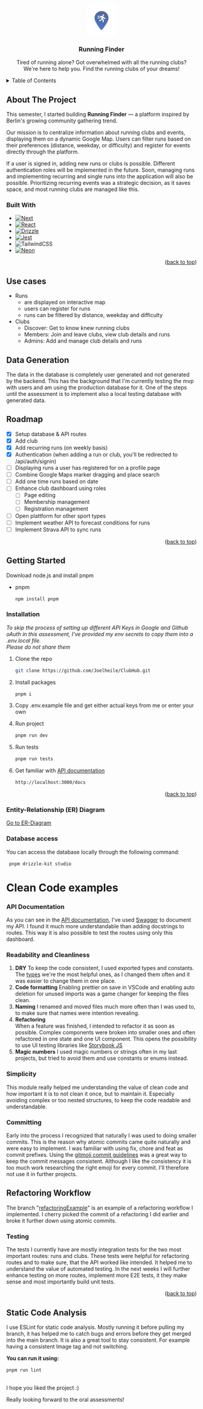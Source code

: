 <a id="readme-top"></a>

<!-- PROJECT LOGO -->
<br />
<div align="center">
  <a href="https://github.com/Joelheile/ClubHub">
    <img src="/public/icons/App Icon.png" alt="Logo" width="80" height="80">
  </a>

  <h3 align="center">Running Finder</h3>

  <p align="center">
Tired of running alone? Got overwhelmed with all the running clubs?
<br /> We're here to help you. Find the running clubs of your dreams!
    <br />
   
</div>

<!-- TABLE OF CONTENTS -->
<details>
  <summary>Table of Contents</summary>
  <ol>
    <li>
      <a href="#about-the-project">About The Project</a>
      <ul>
        <li><a href="#built-with">Built With</a></li>
      </ul>
    </li>
    <li>
      <a href="#getting-started">Getting Started</a>
      <ul>
        <li><a href="#installation">Installation</a></li>
      </ul>
    </li>
    <li><a href="#entity-relationship-er-diagram">ER Model</a></li>
    <li><a href="#roadmap">Roadmap</a></li>
       <li><a href="#static-code-analysis">Static Code Analysis</a></li>
    <li><a href="#contributing">Contributing</a></li>
    <li><a href="#license">License</a></li>
    <li><a href="#contact">Contact</a></li>
    <li><a href="#acknowledgments">Acknowledgments</a></li>
  </ol>
</details>

<!-- ABOUT THE PROJECT -->

## About The Project

This semester, I started building **Running Finder** — a platform inspired by Berlin's growing community gathering trend.

Our mission is to centralize information about running clubs and events, displaying them on a dynamic Google Map. Users can filter runs based on their preferences (distance, weekday, or difficulty) and register for events directly through the platform.

If a user is signed in, adding new runs or clubs is possible. Different authentication roles will be implemented in the future. Soon, managing runs and implementing recurring and single runs into the application will also be possible. Prioritizing recurring events was a strategic decision, as it saves space, and most running clubs are managed like this.

### Built With

- [![Next][Next.js]][Next-url]
- [![React][React.js]][React-url]
- [![Drizzle][Drizzle]][Drizzle-url]
- [![Jest][Jest]][Jest-url]
- ![TailwindCSS][TailwindCSS]
- [![Neon][Neon-tech]][Neon-tech-url]

[Drizzle]: https://img.shields.io/badge/Drizzle-000000?style=for-the-badge&logo=drizzle&logoColor=white
[Drizzle-url]: https://drizzle.team/
[Neon-tech]: https://img.shields.io/badge/Neon-000000?style=for-the-badge&logo=neon&logoColor=white
[Neon-tech-url]: https://neon.tech/
[Jest]: https://img.shields.io/badge/Jest-C21325?style=for-the-badge&logo=jest&logoColor=white
[Jest-url]: https://jestjs.io/

<p align="right">(<a href="#readme-top">back to top</a>)</p>

<!-- USE CASES -->

## Use cases

- Runs
  - are displayed on interactive map
  - users can register for runs
  - runs can be filtered by distance, weekday and difficulty
- Clubs
  - Discover: Get to know knew running clubs
  - Members: Join and leave clubs, view club details and runs
  - Admins: Add and manage club details and runs

## Data Generation

The data in the database is completely user generated and not generated by the backend.
This has the background that I'm currently testing the mvp with users and am using the production database for it.
One of the steps until the assessment is to implement also a local testing database with generated data.

<!-- ROADMAP -->

## Roadmap

- [x] Setup database & API routes
- [x] Add club
- [x] Add recurring runs (on weekly basis)
- [x] Authentication (when adding a run or club, you'll be redirected to /api/auth/signin)
- [ ] Displaying runs a user has registered for on a profile page
- [ ] Combine Google Maps marker dragging and place search
- [ ] Add one time runs based on date
- [ ] Enhance club dashboard using roles
  - [ ] Page editing
  - [ ] Membership management
  - [ ] Registration management
- [ ] Open plattform for other sport types
- [ ] Implement weather API to forecast conditions for runs
- [ ] Implement Strava API to sync runs

<p align="right">(<a href="#readme-top">back to top</a>)</p>

<!-- GETTING STARTED -->

## Getting Started

Download node.js and install pnpm

- pnpm
  ```sh
  npm install pnpm
  ```

### Installation

_To skip the process of setting up different API Keys in Google and Github oAuth in this assessment, I've provided my env secrets to copy them into a .env.local file. <br> Please do not share them_

1. Clone the repo
   ```sh
   git clone https://github.com/Joelheile/ClubHub.git
   ```
2. Install packages
   ```sh
   pnpm i
   ```
3. Copy .env.example file and get either actual keys from me or enter your own

4. Run project
   ```sh
   pnpm run dev
   ```
5. Run tests
   ```sh
   pnpm run tests
   ```
6. Get familiar with [API documentation](http://localhost:3000/docs)
   ```sh
   http://localhost:3000/docs
   ```

<p align="right">(<a href="#readme-top">back to top</a>)</p>

<!-- <Flowchart> -->

### Entity-Relationship (ER) Diagram

[Go to ER-Diagram](/readme/er-diagram.md)

### Database access

You can access the database locally through the following command:

```
 pnpm drizzle-kit studio
```

<!-- CLEAN CODE EXAMPLES -->

# Clean Code examples

### API Documentation

As you can see in the [API documentation](http://localhost:3000/api-doc), I've used [Swagger](https://swagger.io/) to document my API.
I found it much more understandable than adding docstrings to routes.
This way it is also possible to test the routes using only this dashboard.

### Readability and Cleanliness

1. **DRY**
   To keep the code consistent, I used exported types and constants.
   The [types](./src/lib/types/) we're the most helpful ones, as I changed them often and it was easier to change them in one place.
2. **Code formatting**
   Enabling prettier on save in VSCode and enabling auto deletion for unused imports was a game changer for keeping the files clean.
3. **Naming**
   I renamed and moved files much more often than I was used to, to make sure that names were intention revealing.
4. **Refactoring**  
   When a feature was finished, I intended to refactor it as soon as possible. Complex components were broken into smaller ones and often refactored in one state and one UI component.
   This opens the possibility to use UI testing libraries like [Storybook JS](https://storybook.js.org/)
5. **Magic numbers**
   I used magic numbers or strings often in my last projects, but tried to avoid them and use constants or enums instead.

### Simplicity

This module really helped me understanding the value of clean code and how important it is to not clean it once, but to maintain it.
Especially avoiding complex or too nested structures, to keep the code readable and understandable.

### Committing

Early into the process I recognized that naturally I was used to doing smaller commits. This is the reason why atomic commits came quite naturally and were easy to implement. I was familiar with using fix, chore and feat as commit prefixes. Using the [gitmoji commit guidelines](https://gitmoji.dev/) was a great way to keep the commit messages consistent. Although I like the consistency it is too much work researching the right emoji for every commit. I'll therefore not use it in further projects.

## Refactoring Workflow

The branch "[refactoringExample](https://github.com/Joelheile/ClubHub/commits/refactoringExample/)" is an example of a refactoring workflow I implemented. I cherry picked the commit of a refactoring I did earlier and broke it further down using atomic commits.

### Testing

The tests I currently have are mostly integration tests for the two most important routes: runs and clubs.
These tests were helpful for refactoring routes and to make sure, that the API worked like intended.
It helped me to understand the value of automated testing. In the next weeks I will further enhance testing on more routes, implement more E2E tests, it they make sense and most importantly build unit tests.

<p align="right">(<a href="#readme-top">back to top</a>)</p>
<!-- STATIC CODE ANALYSIS -->

## Static Code Analysis

I use ESLint for static code analysis. Mostly running it before pulling my branch, it has helped me to catch bugs and errors before they get merged into the main branch.
It is also a great tool to stay consistent. For example having a consistent Image tag and not switching.

**You can run it using:**

```
pnpm run lint
```

<br/>
I hope you liked the project :)

Really looking forward to the oral assessments!

<!-- MARKDOWN LINKS & IMAGES -->
<!-- https://www.markdownguide.org/basic-syntax/#reference-style-links -->

[contributors-shield]: https://img.shields.io/github/contributors/Joelheile/ClubHub.svg?style=for-the-badge
[contributors-url]: https://github.com/Joelheile/ClubHub/graphs/contributors
[forks-shield]: https://img.shields.io/github/forks/Joelheile/ClubHub.svg?style=for-the-badge
[forks-url]: https://github.com/Joelheile/ClubHub/network/members
[stars-shield]: https://img.shields.io/github/stars/Joelheile/ClubHub.svg?style=for-the-badge
[stars-url]: https://github.com/Joelheile/ClubHub/stargazers
[issues-shield]: https://img.shields.io/github/issues/Joelheile/ClubHub.svg?style=for-the-badge
[issues-url]: https://github.com/Joelheile/ClubHub/issues
[license-shield]: https://img.shields.io/github/license/Joelheile/ClubHub.svg?style=for-the-badge
[license-url]: https://github.com/Joelheile/ClubHub/blob/master/LICENSE.txt
[linkedin-shield]: https://img.shields.io/badge/-LinkedIn-black.svg?style=for-the-badge&logo=linkedin&colorB=555
[linkedin-url]: https://linkedin.com/in/joel-heil-escobar
[product-screenshot]: images/screenshot.png
[Next.js]: https://img.shields.io/badge/next.js-000000?style=for-the-badge&logo=nextdotjs&logoColor=white
[Next-url]: https://nextjs.org/
[React.js]: https://img.shields.io/badge/React-20232A?style=for-the-badge&logo=react&logoColor=61DAFB
[React-url]: https://reactjs.org/
[TailwindCSS]: https://img.shields.io/badge/tailwindcss-000000?style=for-the-badge&logo=tailwindcss&logoColor=white
[TailwindCSS-url]: https://tailwindcss.com/
